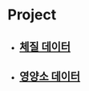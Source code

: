 # Project

- ## [체질 데이터]([https://github.com/hbyul35/Capstone-Design/blob/Hanbyeol/Data/bodyData])

- ## [영양소 데이터]([https://github.com/hbyul35/Capstone-Design/blob/Hanbyeol/Data/nutrientData])
